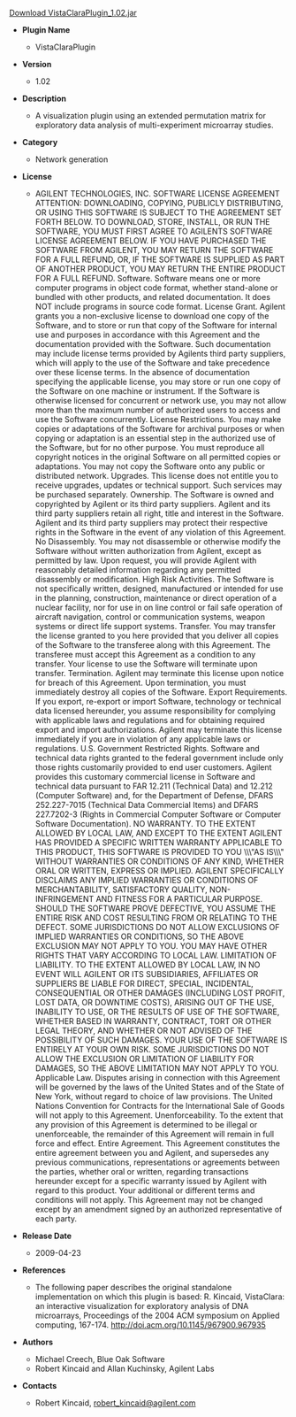 <a href="VistaClaraPlugin_1.02.jar">Download VistaClaraPlugin_1.02.jar</a>

* __Plugin Name__
  * VistaClaraPlugin
* __Version__
  * 1.02
* __Description__
  * A visualization plugin using an extended permutation matrix for exploratory data analysis of multi-experiment microarray studies.
* __Category__
  * Network generation
* __License__
  * AGILENT TECHNOLOGIES, INC. SOFTWARE LICENSE AGREEMENT ATTENTION: DOWNLOADING, COPYING, PUBLICLY DISTRIBUTING, OR USING THIS SOFTWARE IS SUBJECT TO THE AGREEMENT SET FORTH BELOW. TO DOWNLOAD, STORE, INSTALL, OR RUN THE SOFTWARE, YOU MUST FIRST AGREE TO AGILENTS SOFTWARE LICENSE AGREEMENT BELOW. IF YOU HAVE PURCHASED THE SOFTWARE FROM AGILENT, YOU MAY RETURN THE SOFTWARE FOR A FULL REFUND, OR, IF THE SOFTWARE IS SUPPLIED AS PART OF ANOTHER PRODUCT, YOU MAY RETURN THE ENTIRE PRODUCT FOR A FULL REFUND. Software. Software means one or more computer programs in object code format, whether stand-alone or bundled with other products, and related documentation. It does NOT include programs in source code format. License Grant. Agilent grants you a non-exclusive license to download one copy of the Software, and to store or run that copy of the Software for internal use and purposes in accordance with this Agreement and the documentation provided with the Software. Such documentation may include license terms provided by Agilents third party suppliers, which will apply to the use of the Software and take precedence over these license terms. In the absence of documentation specifying the applicable license, you may store or run one copy of the Software on one machine or instrument. If the Software is otherwise licensed for concurrent or network use, you may not allow more than the maximum number of authorized users to access and use the Software concurrently. License Restrictions. You may make copies or adaptations of the Software for archival purposes or when copying or adaptation is an essential step in the authorized use of the Software, but for no other purpose. You must reproduce all copyright notices in the original Software on all permitted copies or adaptations. You may not copy the Software onto any public or distributed network. Upgrades. This license does not entitle you to receive upgrades, updates or technical support. Such services may be purchased separately. Ownership. The Software is owned and copyrighted by Agilent or its third party suppliers. Agilent and its third party suppliers retain all right, title and interest in the Software. Agilent and its third party suppliers may protect their respective rights in the Software in the event of any violation of this Agreement. No Disassembly. You may not disassemble or otherwise modify the Software without written authorization from Agilent, except as permitted by law. Upon request, you will provide Agilent with reasonably detailed information regarding any permitted disassembly or modification. High Risk Activities. The Software is not specifically written, designed, manufactured or intended for use in the planning, construction, maintenance or direct operation of a nuclear facility, nor for use in on line control or fail safe operation of aircraft navigation, control or communication systems, weapon systems or direct life support systems. Transfer. You may transfer the license granted to you here provided that you deliver all copies of the Software to the transferee along with this Agreement. The transferee must accept this Agreement as a condition to any transfer. Your license to use the Software will terminate upon transfer. Termination. Agilent may terminate this license upon notice for breach of this Agreement. Upon termination, you must immediately destroy all copies of the Software. Export Requirements. If you export, re-export or import Software, technology or technical data licensed hereunder, you assume responsibility for complying with applicable laws and regulations and for obtaining required export and import authorizations. Agilent may terminate this license immediately if you are in violation of any applicable laws or regulations. U.S. Government Restricted Rights. Software and technical data rights granted to the federal government include only those rights customarily provided to end user customers. Agilent provides this customary commercial license in Software and technical data pursuant to FAR 12.211 (Technical Data) and 12.212 (Computer Software) and, for the Department of Defense, DFARS 252.227-7015 (Technical Data Commercial Items) and DFARS 227.7202-3 (Rights in Commercial Computer Software or Computer Software Documentation). NO WARRANTY. TO THE EXTENT ALLOWED BY LOCAL LAW, AND EXCEPT TO THE EXTENT AGILENT HAS PROVIDED A SPECIFIC WRITTEN WARRANTY APPLICABLE TO THIS PRODUCT, THIS SOFTWARE IS PROVIDED TO YOU \\\\\\\"AS IS\\\\\\\" WITHOUT WARRANTIES OR CONDITIONS OF ANY KIND, WHETHER ORAL OR WRITTEN, EXPRESS OR IMPLIED. AGILENT SPECIFICALLY DISCLAIMS ANY IMPLIED WARRANTIES OR CONDITIONS OF MERCHANTABILITY, SATISFACTORY QUALITY, NON-INFRINGEMENT AND FITNESS FOR A PARTICULAR PURPOSE. SHOULD THE SOFTWARE PROVE DEFECTIVE, YOU ASSUME THE ENTIRE RISK AND COST RESULTING FROM OR RELATING TO THE DEFECT. SOME JURISDICTIONS DO NOT ALLOW EXCLUSIONS OF IMPLIED WARRANTIES OR CONDITIONS, SO THE ABOVE EXCLUSION MAY NOT APPLY TO YOU. YOU MAY HAVE OTHER RIGHTS THAT VARY ACCORDING TO LOCAL LAW. LIMITATION OF LIABILITY. TO THE EXTENT ALLOWED BY LOCAL LAW, IN NO EVENT WILL AGILENT OR ITS SUBSIDIARIES, AFFILIATES OR SUPPLIERS BE LIABLE FOR DIRECT, SPECIAL, INCIDENTAL, CONSEQUENTIAL OR OTHER DAMAGES (INCLUDING LOST PROFIT, LOST DATA, OR DOWNTIME COSTS), ARISING OUT OF THE USE, INABILITY TO USE, OR THE RESULTS OF USE OF THE SOFTWARE, WHETHER BASED IN WARRANTY, CONTRACT, TORT OR OTHER LEGAL THEORY, AND WHETHER OR NOT ADVISED OF THE POSSIBILITY OF SUCH DAMAGES. YOUR USE OF THE SOFTWARE IS ENTIRELY AT YOUR OWN RISK. SOME JURISDICTIONS DO NOT ALLOW THE EXCLUSION OR LIMITATION OF LIABILITY FOR DAMAGES, SO THE ABOVE LIMITATION MAY NOT APPLY TO YOU. Applicable Law. Disputes arising in connection with this Agreement will be governed by the laws of the United States and of the State of New York, without regard to choice of law provisions. The United Nations Convention for Contracts for the International Sale of Goods will not apply to this Agreement. Unenforceability. To the extent that any provision of this Agreement is determined to be illegal or unenforceable, the remainder of this Agreement will remain in full force and effect. Entire Agreement. This Agreement constitutes the entire agreement between you and Agilent, and supersedes any previous communications, representations or agreements between the parties, whether oral or written, regarding transactions hereunder except for a specific warranty issued by Agilent with regard to this product. Your additional or different terms and conditions will not apply. This Agreement may not be changed except by an amendment signed by an authorized representative of each party.

 


* __Release Date__
  * 2009-04-23
* __References__
  * The following paper describes the original standalone implementation on which this plugin is based: R. Kincaid, VistaClara: an interactive visualization for exploratory analysis of DNA microarrays, Proceedings of the 2004 ACM symposium on Applied computing, 167-174. http://doi.acm.org/10.1145/967900.967935
* __Authors__
  * Michael Creech, Blue Oak Software
  * Robert Kincaid and Allan Kuchinsky, Agilent Labs
* __Contacts__
  * Robert Kincaid, robert_kincaid@agilent.com
